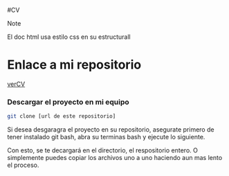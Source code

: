 #CV
> [!NOTE]
> El doc html usa estilo css en su estructurall

# Enlace a mi repositorio
[verCV](https://raulmoto.github.io/roadmap.sh-solutions/)


### Descargar el proyecto en mi equipo
```bash
git clone [url de este repositorio]
```
<p>
	Si desea desgaragra el proyecto en su repositorio, asegurate primero de tener instalado git bash, abra su terminas bash y ejecute
	lo siguiente.
</p>

<p>
	Con esto, se te decargará en el directorio, el respositorio entero. O simplemente puedes copiar los archivos uno a uno haciendo 
	aun  mas lento el proceso.
</p>